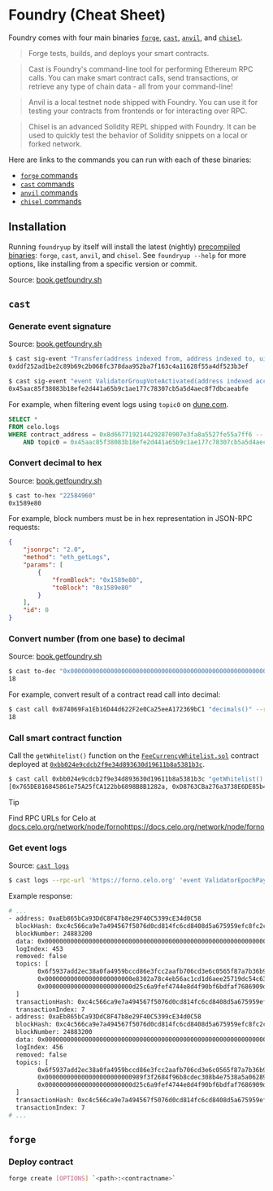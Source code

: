 # Foundry (Cheat Sheet)

Foundry comes with four main binaries [`forge`](https://book.getfoundry.sh/forge), 
[`cast`](https://book.getfoundry.sh/cast), [`anvil`](https://book.getfoundry.sh/anvil), 
and [`chisel`](https://book.getfoundry.sh/chisel).

> Forge tests, builds, and deploys your smart contracts.

> Cast is Foundry's command-line tool for performing Ethereum RPC calls. You can make smart 
> contract calls, send transactions, or retrieve any type of chain data - all from your 
> command-line!

> Anvil is a local testnet node shipped with Foundry. You can use it for testing your 
> contracts from frontends or for interacting over RPC.

> Chisel is an advanced Solidity REPL shipped with Foundry. It can be used to quickly test 
> the behavior of Solidity snippets on a local or forked network.

Here are links to the commands you can run with each of these binaries:

-   [`forge` commands](https://book.getfoundry.sh/reference/forge/) 
-   [`cast` commands](https://book.getfoundry.sh/reference/cast/)
-   [`anvil` commands](https://book.getfoundry.sh/reference/anvil/)
-   [`chisel` commands](https://book.getfoundry.sh/reference/chisel/)

## Installation

Running `foundryup` by itself will install the latest (nightly) [precompiled binaries](https://book.getfoundry.sh/getting-started/installation#precompiled-binaries): `forge`, `cast`, `anvil`, and `chisel`. See `foundryup --help` for more options, like installing from a specific version or commit.

Source: [book.getfoundry.sh](https://book.getfoundry.sh/getting-started/installation)

## `cast`

### Generate event signature

Source: [book.getfoundry.sh](https://book.getfoundry.sh/reference/cast/cast-sig-event#cast-sig-event)

```sh
$ cast sig-event "Transfer(address indexed from, address indexed to, uint256 amount)"
0xddf252ad1be2c89b69c2b068fc378daa952ba7f163c4a11628f55a4df523b3ef

$ cast sig-event "event ValidatorGroupVoteActivated(address indexed account,address indexed group,uint256 value,uint256 units)"
0x45aac85f38083b18efe2d441a65b9c1ae177c78307cb5a5d4aec8f7dbcaeabfe
```

For example, when filtering event logs using `topic0` on [dune.com](https://dune.com/).

```sql
SELECT *
FROM celo.logs
WHERE contract_address = 0x8d6677192144292870907e3fa8a5527fe55a7ff6 -- ElectionProxy
    AND topic0 = 0x45aac85f38083b18efe2d441a65b9c1ae177c78307cb5a5d4aec8f7dbcaeabfe -- ValidatorGroupVoteActivated
```


### Convert decimal to hex 

Source: [book.getfoundry.sh](https://book.getfoundry.sh/reference/cast/cast-to-hex#cast-to-hex)

```sh
$ cast to-hex "22584960"
0x1589e80
```

For example, block numbers must be in hex representation in JSON-RPC requests:

```json
{
    "jsonrpc": "2.0",
    "method": "eth_getLogs",
    "params": [
        {
            "fromBlock": "0x1589e80",
            "toBlock": "0x1589e80"
        }
    ],
    "id": 0
}
```

### Convert number (from one base) to decimal

Source: [book.getfoundry.sh](https://book.getfoundry.sh/reference/cast/cast-to-dec)

```sh
$ cast to-dec "0x0000000000000000000000000000000000000000000000000000000000000012"                                                        
18
```

For example, convert result of a contract read call into decimal:

```sh
$ cast call 0x874069Fa1Eb16D44d622F2e0Ca25eeA172369bC1 "decimals()" --rpc-url='https://alfajores-forno.celo-testnet.org' | cast to-dec
18
```

### Call smart contract function

Call the `getWhitelist()` function on the [`FeeCurrencyWhitelist.sol`](https://github.com/celo-org/celo-monorepo/blob/cc8c3448938f7ff3e1f4e7a5ab692904729dcdc9/packages/protocol/contracts/common/FeeCurrencyWhitelist.sol#L4) contract deployed at [`0xbb024e9cdcb2f9e34d893630d19611b8a5381b3c`](https://celoscan.io/address/0xbb024e9cdcb2f9e34d893630d19611b8a5381b3c).

```sh
$ cast call 0xbb024e9cdcb2f9e34d893630d19611b8a5381b3c "getWhitelist() (address[] memory)" --rpc-url='https://forno.celo.org'
[0x765DE816845861e75A25fCA122bb6898B8B1282a, 0xD8763CBa276a3738E6DE85b4b3bF5FDed6D6cA73, 0xe8537a3d056DA446677B9E9d6c5dB704EaAb4787, 0x73F93dcc49cB8A239e2032663e9475dd5ef29A08]
```

> [!TIP]
> Find RPC URLs for Celo at [docs.celo.org/network/node/forno](https://docs.celo.org/network/node/forno)https://docs.celo.org/network/node/forno

### Get event logs 

Source: [`cast logs`](https://book.getfoundry.sh/reference/cast/cast-logs)

```sh
$ cast logs --rpc-url 'https://forno.celo.org' 'event ValidatorEpochPaymentDistributed(address indexed validator, uint256 validatorPayment, address indexed group, uint256 groupPayment)' --from-block 24883200 --to-block 24883200 
```

Example response: 

```sh
# ...
- address: 0xaEb865bCa93DdC8F47b8e29F40C5399cE34d0C58
  blockHash: 0xc4c566ca9e7a494567f5076d0cd814fc6cd8408d5a675959efc8fc2ca9126a70
  blockNumber: 24883200
  data: 0x0000000000000000000000000000000000000000000000000000000000000000000000000000000000000000000000000000000000000004fe01f72f47dbef70
  logIndex: 453
  removed: false
  topics: [
        0x6f5937add2ec38a0fa4959bccd86e3fcc2aafb706cd3e6c0565f87a7b36b9975
        0x000000000000000000000000e8302a78c4eb56ac1cd1d6aee25719dc54c63e59
        0x000000000000000000000000d25c6a9fef4744e8d4f90bf6bdfaf7686909d799
  ]
  transactionHash: 0xc4c566ca9e7a494567f5076d0cd814fc6cd8408d5a675959efc8fc2ca9126a70
  transactionIndex: 7
- address: 0xaEb865bCa93DdC8F47b8e29F40C5399cE34d0C58
  blockHash: 0xc4c566ca9e7a494567f5076d0cd814fc6cd8408d5a675959efc8fc2ca9126a70
  blockNumber: 24883200
  data: 0x0000000000000000000000000000000000000000000000000000000000000000000000000000000000000000000000000000000000000004f5e53ac258c8b63c
  logIndex: 456
  removed: false
  topics: [
        0x6f5937add2ec38a0fa4959bccd86e3fcc2aafb706cd3e6c0565f87a7b36b9975
        0x000000000000000000000000989f3f2684f96b8cdec308b4e7538a5a062890f0
        0x000000000000000000000000d25c6a9fef4744e8d4f90bf6bdfaf7686909d799
  ]
  transactionHash: 0xc4c566ca9e7a494567f5076d0cd814fc6cd8408d5a675959efc8fc2ca9126a70
  transactionIndex: 7
# ...
```


## `forge` 

### Deploy contract 

```sh
forge create [OPTIONS] `<path>:<contractname>` 
```
